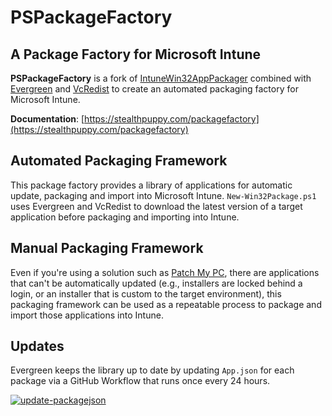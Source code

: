 # PSPackageFactory

## A Package Factory for Microsoft Intune

**PSPackageFactory** is a fork of [IntuneWin32AppPackager](https://github.com/MSEndpointMgr/IntuneWin32AppPackager) combined with [Evergreen](https://stealthpuppy.com/evergreen) and [VcRedist](https://vcredist.com/) to create an automated packaging factory for Microsoft Intune.

**Documentation**: [https://stealthpuppy.com/packagefactory](https://stealthpuppy.com/packagefactory)

## Automated Packaging Framework

This package factory provides a library of applications for automatic update, packaging and import into Microsoft Intune. `New-Win32Package.ps1` uses Evergreen and VcRedist to download the latest version of a target application before packaging and importing into Intune.

## Manual Packaging Framework

Even if you're using a solution such as [Patch My PC](https://patchmypc.com/), there are applications that can't be automatically updated (e.g., installers are locked behind a login, or an installer that is custom to the target environment), this packaging framework can be used as a repeatable process to package and import those applications into Intune.

## Updates

Evergreen keeps the library up to date by updating `App.json` for each package via a GitHub Workflow that runs once every 24 hours.

[![update-packagejson](https://github.com/aaronparker/packagefactory/actions/workflows/update-packagejson.yml/badge.svg)](https://github.com/aaronparker/packagefactory/actions/workflows/update-packagejson.yml)
